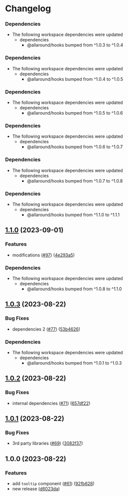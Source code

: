 # Changelog

### Dependencies

* The following workspace dependencies were updated
  * dependencies
    * @allaround/hooks bumped from ^1.0.3 to ^1.0.4

### Dependencies

* The following workspace dependencies were updated
  * dependencies
    * @allaround/hooks bumped from ^1.0.4 to ^1.0.5

### Dependencies

* The following workspace dependencies were updated
  * dependencies
    * @allaround/hooks bumped from ^1.0.5 to ^1.0.6

### Dependencies

* The following workspace dependencies were updated
  * dependencies
    * @allaround/hooks bumped from ^1.0.6 to ^1.0.7

### Dependencies

* The following workspace dependencies were updated
  * dependencies
    * @allaround/hooks bumped from ^1.0.7 to ^1.0.8

### Dependencies

* The following workspace dependencies were updated
  * dependencies
    * @allaround/hooks bumped from ^1.1.0 to ^1.1.1

## [1.1.0](https://github.com/wholesome-ghoul/allaround-components/compare/tooltip-v1.0.8...tooltip-v1.1.0) (2023-09-01)


### Features

* modifications ([#97](https://github.com/wholesome-ghoul/allaround-components/issues/97)) ([4e293a5](https://github.com/wholesome-ghoul/allaround-components/commit/4e293a529d5f3a31deea4b16c6bf78a289ab27a1))


### Dependencies

* The following workspace dependencies were updated
  * dependencies
    * @allaround/hooks bumped from ^1.0.8 to ^1.1.0

## [1.0.3](https://github.com/wholesome-ghoul/allaround-components/compare/tooltip-v1.0.2...tooltip-v1.0.3) (2023-08-22)


### Bug Fixes

* dependencies 2 ([#77](https://github.com/wholesome-ghoul/allaround-components/issues/77)) ([53b4626](https://github.com/wholesome-ghoul/allaround-components/commit/53b4626c084a1ffe25655ad5fc216dfbed14b98f))


### Dependencies

* The following workspace dependencies were updated
  * dependencies
    * @allaround/hooks bumped from ^1.0.1 to ^1.0.3

## [1.0.2](https://github.com/wholesome-ghoul/allaround-components/compare/tooltip-v1.0.1...tooltip-v1.0.2) (2023-08-22)


### Bug Fixes

* internal dependencies ([#71](https://github.com/wholesome-ghoul/allaround-components/issues/71)) ([657df22](https://github.com/wholesome-ghoul/allaround-components/commit/657df22f42ca6b8479dfdbad1c6acfd7fbf659fc))

## [1.0.1](https://github.com/wholesome-ghoul/allaround-components/compare/tooltip-v1.0.0...tooltip-v1.0.1) (2023-08-22)


### Bug Fixes

* 3rd party libraries ([#69](https://github.com/wholesome-ghoul/allaround-components/issues/69)) ([3082f37](https://github.com/wholesome-ghoul/allaround-components/commit/3082f3774505776d89e605bebddd567098400fba))

## 1.0.0 (2023-08-22)


### Features

* add `tooltip` component ([#61](https://github.com/wholesome-ghoul/allaround-components/issues/61)) ([92fb628](https://github.com/wholesome-ghoul/allaround-components/commit/92fb62829a51ef676d706b32850fded22be26980))
* new release ([d6023da](https://github.com/wholesome-ghoul/allaround-components/commit/d6023da6de01374d99554d3752abee62135a431f))
